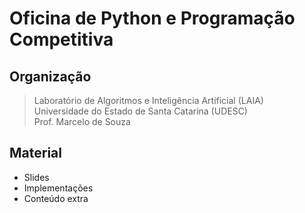 # Oficina de Python e Programação Competitiva

## Organização
> Laboratório de Algoritmos e Inteligência Artificial (LAIA)<br>
> Universidade do Estado de Santa Catarina (UDESC)<br>
> Prof. Marcelo de Souza

## Material

+ Slides
+ Implementações
+ Conteúdo extra

